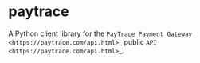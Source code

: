 paytrace
========

A Python client library for the `PayTrace Payment Gateway <https://paytrace.com/api.html>`_ public `API <https://paytrace.com/api.html>`_.
